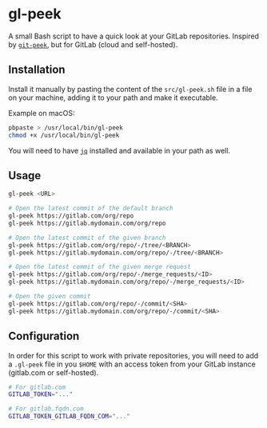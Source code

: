 # gl-peek

A small Bash script to have a quick look at your GitLab repositories. Inspired by [`git-peek`](https://github.com/Jarred-Sumner/git-peek), but for GitLab (cloud and self-hosted).

## Installation

Install it manually by pasting the content of the `src/gl-peek.sh` file in a file on your machine, adding it to your path and make it executable.

Example on macOS:

```sh
pbpaste > /usr/local/bin/gl-peek
chmod +x /usr/local/bin/gl-peek
```

You will need to have [`jq`](https://github.com/stedolan/jq) installed and available in your path as well.

## Usage

```sh
gl-peek <URL>

# Open the latest commit of the default branch
gl-peek https://gitlab.com/org/repo
gl-peek https://gitlab.mydomain.com/org/repo

# Open the latest commit of the given branch
gl-peek https://gitlab.com/org/repo/-/tree/<BRANCH>
gl-peek https://gitlab.mydomain.com/org/repo/-/tree/<BRANCH>

# Open the latest commit of the given merge request
gl-peek https://gitlab.com/org/repo/-/merge_requests/<ID>
gl-peek https://gitlab.mydomain.com/org/repo/-/merge_requests/<ID>

# Open the given commit
gl-peek https://gitlab.com/org/repo/-/commit/<SHA>
gl-peek https://gitlab.mydomain.com/org/repo/-/commit/<SHA>
```

## Configuration

In order for this script to work with private repositories, you will need to add a `.gl-peek` file in you `$HOME` with an access token from your GitLab instance (gitlab.com or self-hosted).

```sh
# For gitlab.com
GITLAB_TOKEN="..."

# For gitlab.fqdn.com
GITLAB_TOKEN_GITLAB_FQDN_COM="..."
```
